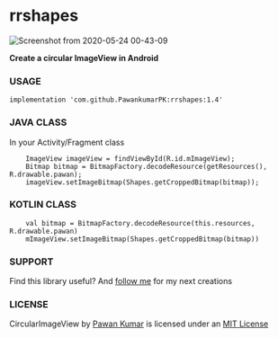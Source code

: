 # rrshapes

![Screenshot from 2020-05-24 00-43-09](https://user-images.githubusercontent.com/32340284/82739139-c53dca80-9d5a-11ea-8737-689e1fc14a10.png)

**Create a circular ImageView in Android**

### USAGE

`implementation 'com.github.PawankumarPK:rrshapes:1.4'`

### JAVA CLASS
In your Activity/Fragment class


        ImageView imageView = findViewById(R.id.mImageView);
        Bitmap bitmap = BitmapFactory.decodeResource(getResources(), R.drawable.pawan);
        imageView.setImageBitmap(Shapes.getCroppedBitmap(bitmap));


### KOTLIN CLASS

        val bitmap = BitmapFactory.decodeResource(this.resources, R.drawable.pawan)
        mImageView.setImageBitmap(Shapes.getCroppedBitmap(bitmap))


### SUPPORT

Find this library useful? And [follow me](https://github.com/PawankumarPK) for my next creations 

### LICENSE
CircularImageView by [Pawan Kumar](https://github.com/PawankumarPK) is licensed under an [MIT License](https://github.com/PawankumarPK/rrshapes/blob/master/LICENSE)



